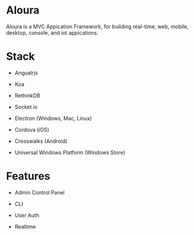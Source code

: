# Aloura



Aloura is a MVC Appication Framework, for building real-time, web, mobile, desktop, console, and iot appications. 	



# Stack



* Angualrjs

* Koa

* RethinkDB

* Socket.io

* Electron (Windows, Mac, Linux)

* Cordova (iOS)

* Crosswalks (Android)

* Universal Windows Platform (Windows Store)  



# Features



* Admin Control Panel

* CLI

* User Auth

* Realtime

